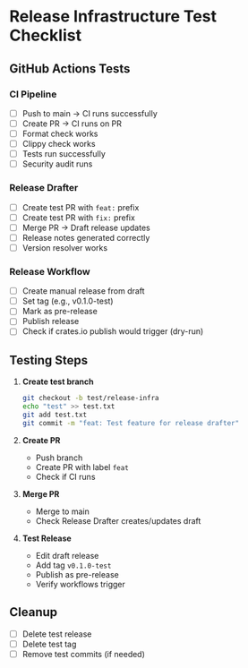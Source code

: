 # Release Infrastructure Test Checklist

## GitHub Actions Tests

### CI Pipeline
- [ ] Push to main → CI runs successfully
- [ ] Create PR → CI runs on PR
- [ ] Format check works
- [ ] Clippy check works
- [ ] Tests run successfully
- [ ] Security audit runs

### Release Drafter
- [ ] Create test PR with `feat:` prefix
- [ ] Create test PR with `fix:` prefix
- [ ] Merge PR → Draft release updates
- [ ] Release notes generated correctly
- [ ] Version resolver works

### Release Workflow
- [ ] Create manual release from draft
- [ ] Set tag (e.g., v0.1.0-test)
- [ ] Mark as pre-release
- [ ] Publish release
- [ ] Check if crates.io publish would trigger (dry-run)

## Testing Steps

1. **Create test branch**
   ```bash
   git checkout -b test/release-infra
   echo "test" >> test.txt
   git add test.txt
   git commit -m "feat: Test feature for release drafter"
   ```

2. **Create PR**
   - Push branch
   - Create PR with label `feat`
   - Check if CI runs

3. **Merge PR**
   - Merge to main
   - Check Release Drafter creates/updates draft

4. **Test Release**
   - Edit draft release
   - Add tag `v0.1.0-test`
   - Publish as pre-release
   - Verify workflows trigger

## Cleanup
- [ ] Delete test release
- [ ] Delete test tag
- [ ] Remove test commits (if needed)